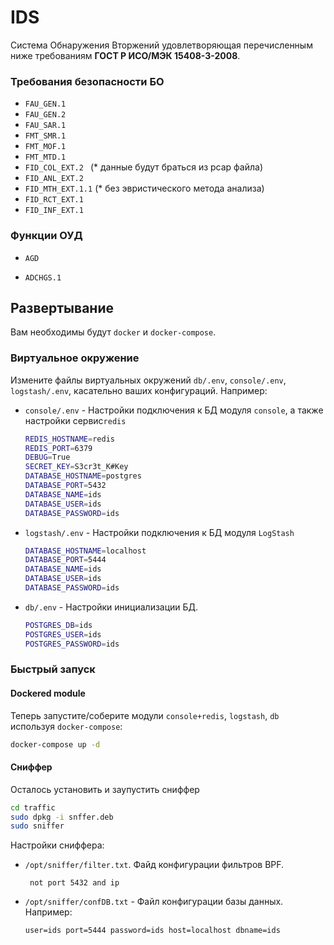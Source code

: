 # IDS

Система Обнаружения Вторжений удовлетворяющая перечисленным ниже требованиям **ГОСТ Р ИСО/МЭК 15408-3-2008**.

### Требования безопасности БО

- `FAU_GEN.1`
- `FAU_GEN.2`
- `FAU_SAR.1`
- `FMT_SMR.1`
- `FMT_MOF.1`
- `FMT_MTD.1`
- `FID_COL_EXT.2 ` (* данные будут браться из pcap файла)
- `FID_ANL_EXT.2`
- `FID_MTH_EXT.1.1` (* без эвристического метода анализа)
- `FID_RCT_EXT.1`
- `FID_INF_EXT.1`

### Функции ОУД

- `AGD`

- `ADCHGS.1`


## Развертывание

Вам необходимы будут `docker` и `docker-compose`.

### Виртуальное окружение

Измените файлы виртуальных окружений `db/.env`, `console/.env`, `logstash/.env`,  касательно ваших конфигураций. Например:

- `console/.env` - Настройки подключения к БД модуля `console`, а также настройки сервис`redis`

  ```bash
  REDIS_HOSTNAME=redis
  REDIS_PORT=6379
  DEBUG=True
  SECRET_KEY=S3cr3t_K#Key
  DATABASE_HOSTNAME=postgres
  DATABASE_PORT=5432
  DATABASE_NAME=ids
  DATABASE_USER=ids
  DATABASE_PASSWORD=ids
  ```

  

- `logstash/.env` - Настройки подключения к БД модуля `LogStash` 

  ```bash
  DATABASE_HOSTNAME=localhost
  DATABASE_PORT=5444
  DATABASE_NAME=ids
  DATABASE_USER=ids
  DATABASE_PASSWORD=ids
  ```

  

- `db/.env` - Настройки инициализации БД.

  ```bash
  POSTGRES_DB=ids
  POSTGRES_USER=ids
  POSTGRES_PASSWORD=ids
  ```



### Быстрый запуск



#### Dockered module

Теперь запустите/соберите модули `console+redis`, `logstash`, `db` используя `docker-compose`:

```bash
docker-compose up -d
```



#### Сниффер

Осталось установить и заупустить сниффер

```bash
cd traffic
sudo dpkg -i snffer.deb
sudo sniffer
```

Настройки сниффера:

- `/opt/sniffer/filter.txt`. Файд конфигурации фильтров BPF.

  ```
   not port 5432 and ip
  ```

- `/opt/sniffer/confDB.txt` - Файл конфигурации базы данных. Например:

  ```
  user=ids port=5444 password=ids host=localhost dbname=ids
  ```
